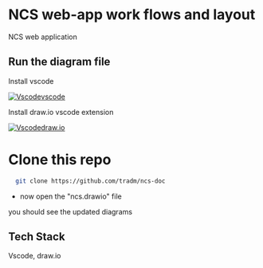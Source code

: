 
# NCS web-app work flows and layout

NCS web application


## Run the diagram file

Install vscode


[![Vscode](https://firebasestorage.googleapis.com/v0/b/data-controller-7f9c5.appspot.com/o/file_type_vscode_icon_130084.png?alt=media&token=7554a68e-b722-4f82-892b-73698e9d2648)vscode](https://code.visualstudio.com/)

Install draw.io vscode extension


[![Vscode](https://firebasestorage.googleapis.com/v0/b/data-controller-7f9c5.appspot.com/o/1486506281-hierarchy-organization-team-diagram-order-hierarchical-structure-teamwork_81472.png?alt=media&token=db031563-4ac9-41f8-a562-8c9a3ded2ba0)draw.io](https://marketplace.visualstudio.com/items?itemName=hediet.vscode-drawio)

# Clone this repo

```bash
  git clone https://github.com/tradm/ncs-doc
```

* now open the "ncs.drawio" file

you should see the updated diagrams
    
## Tech Stack
Vscode, draw.io

